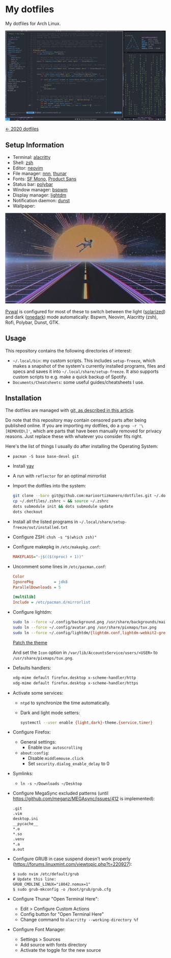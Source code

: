 # My dotfiles

My dotfiles for Arch Linux.

![screenshot](screenshot.png)

[← 2020 dotfiles](https://github.com/marioortizmanero/dotfiles-2020)

## Setup Information

* Terminal: [alacritty](https://github.com/alacritty/alacritty)
* Shell: [zsh](https://wiki.archlinux.org/index.php/zsh)
* Editor: [neovim](https://neovim.io/)
* File manager: [nnn](https://github.com/jarun/nnn),
  [thunar](https://wiki.archlinux.org/index.php/Thunar)
* Fonts: [SF Mono](https://github.com/supercomputra/SF-Mono-Font), [Product
  Sans](https://befonts.com/product-sans-font.html)
* Status bar: [polybar](https://github.com/polybar/polybar)
* Window manager: [bspwm](https://github.com/baskerville/bspwm)
* Display manager: [lightdm](https://wiki.archlinux.org/index.php/LightDM)
* Notification daemon: [dunst](https://github.com/dunst-project/dunst)
* Wallpaper:

![wallpaper](../.config/background.png)

[Pywal](https://github.com/dylanaraps/pywal) is configured for most of these to
switch between the light ([solarized](https://ethanschoonover.com/solarized/))
and dark ([onedark](https://github.com/joshdick/onedark.vim)) mode
automatically: Bspwm, Neovim, Alacritty (zsh), Rofi, Polybar, Dunst, GTK.

## Usage

This repository contains the following directories of interest:

* `~/.local/bin`: my custom scripts. This includes `setup-freeze`, which makes a
  snapshot of the system's currently installed programs, files and specs and
  saves it into `~/.local/share/setup-freeze`. It also supports custom scripts
  to e.g. make a quick backup of Spotify.
* `Documents/Cheatsheets`: some useful guides/cheatsheets I use.

## Installation

The dotfiles are managed with [git, as described in this
article](https://antelo.medium.com/how-to-manage-your-dotfiles-with-git-f7aeed8adf8b).

Do note that this repository may contain censored parts after being published
online. If you are importing my dotfiles, do a `grep -r '\[REMOVED\]'`, which are
parts that have been manually removed for privacy reasons. Just replace these
with whatever you consider fits right.

Here's the list of things I usually do after installing the Operating System:

* `pacman -S base base-devel git`

* Install [yay](https://github.com/Jguer/yay)

* A run with `reflector` for an optimal mirrorlist

* Import the dotfiles into the system:

  ```sh
  git clone --bare git@github.com:marioortizmanero/dotfiles.git ~/.dotfiles
  cp ~/.dotfiles/.zshrc ~ && source ~/.zshrc
  dots submodule init && dots submodule update
  dots checkout
  ```

* Install all the listed programs in
  `~/.local/share/setup-freeze/out/installed.txt`

* Configure ZSH: `chsh -s "$(which zsh)"`

* Configure makepkg in `/etc/makepkg.conf`:

  ```ini
  MAKEFLAGS="-j$(($(nproc) + 1))"
  ```

* Uncomment some lines in `/etc/pacman.conf`:

  ```ini
  Color
  IgnorePkg         = jdk8
  ParallelDownloads = 5
  ```
  
  ```ini
  [multilib]
  Include = /etc/pacman.d/mirrorlist
  ```

* Configure lightdm:

  ```sh
  sudo ln --force ~/.config/background.png /usr/share/backgrounds/main.png
  sudo ln --force ~/.config/avatar.png /usr/share/pixmaps/tux.png
  sudo ln --force ~/.config/lightdm/{lightdm.conf,lightdm-webkit2-greeter.conf,initscript.sh} /etc/lightdm/
  ```

  [Patch the
  theme](https://github.com/manilarome/lightdm-webkit2-theme-glorious/issues/49#issuecomment-864584154)

  And set the `Icon` option in `/var/lib/AccountsService/users/<USER>` to
  `/usr/share/pixmaps/tux.png`.

* Defaults handlers:

  ```sh
  xdg-mime default firefox.desktop x-scheme-handler/http
  xdg-mime default firefox.desktop x-scheme-handler/https
  ```

* Activate some services:
  * `ntpd` to synchronize the time automatically.
  * Dark and light mode setters:

    ```sh
    systemctl --user enable {light,dark}-theme.{service,timer}
    ```

* Configure Firefox:
  * General settings:
    * Enable `Use autoscrolling`
  * `about:config`:
    * Disable `middlemouse.click`
    * Set `security.dialog_enable_delay` to 0

* Symlinks:
  * `ln -s ~/Downloads ~/Desktop`

* Configure MegaSync excluded patterns (until
  https://github.com/meganz/MEGAsync/issues/412 is implemented):

  ```
  .git
  .vim
  desktop.ini
  __pycache__
  *.o
  *.so
  .venv
  *.a
  a.out
  ```

* Configure GRUB in case suspend doesn't work properly
  (https://forums.linuxmint.com/viewtopic.php?t=220927):

  ```
  $ sudo nvim /etc/default/grub
  # Update this line:
  GRUB_CMDLINE_LINUX="i8042.nomux=1"
  $ sudo grub-mkconfig -o /boot/grub/grub.cfg
  ```

* Configure Thunar "Open Terminal Here":
  * Edit > Configure Custom Actions
  * Config button for "Open Terminal Here"
  * Change command to `alacritty --working-directory %f`

* Configure Font Manager:
  * Settings > Sources
  * Add source with fonts directory
  * Activate the toggle for the new source
